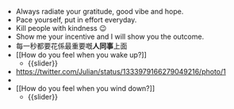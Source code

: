 - Always radiate your gratitude, good vibe and hope.
- Pace yourself, put in effort everyday.
- Kill people with kindness 😉
- Show me your incentive and I will show you the outcome.
- 每一秒都要花係最重要嘅**人同事**上面
- [[How do you feel when you wake up?]]
    - {{slider}}
- https://twitter.com/Julian/status/1333979166279049216/photo/1
- 
- [[How do you feel when you wind down?]]
    - {{slider}}
